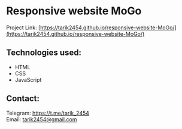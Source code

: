 # Responsive website MoGo

Project Link: [https://tarik2454.github.io/responsive-website-MoGo/](https://tarik2454.github.io/responsive-website-MoGo/)

## Technologies used:

* HTML
* CSS
* JavaScript

## Contact:

Telegram: <https://t.me/tarik_2454>  
Email: <tarik2454@gmail.com>








